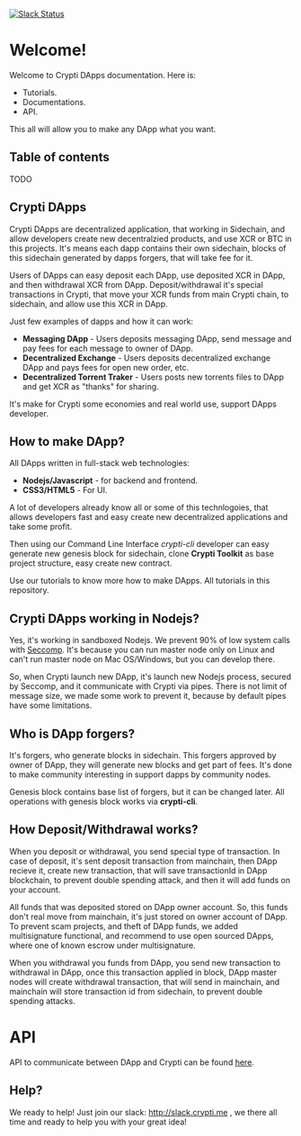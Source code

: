 [![Slack Status](http://slack.crypti.me/badge.svg)](http://slack.crypti.me)

# Welcome!

Welcome to Crypti DApps documentation. Here is:

 * Tutorials.
 * Documentations.
 * API.

This all will allow you to make any DApp what you want.

## Table of contents

TODO

## Crypti DApps


Crypti DApps are decentralized application, that working in Sidechain, and allow developers create new decentralzied products, and use XCR or BTC in this projects.
It's means each dapp contains their own sidechain, blocks of this sidechain generated by dapps forgers, that will take fee for it.

Users of DApps can easy deposit each DApp, use deposited XCR in DApp, and then withdrawal XCR from DApp. Deposit/withdrawal it's special transactions in Crypti, that move your XCR funds from main Crypti chain,
to sidechain, and allow use this XCR in DApp.

Just few examples of dapps and how it can work:

  * **Messaging DApp** - Users deposits messaging DApp, send message and pay fees for each message to owner of DApp.
  * **Decentralized Exchange** - Users deposits decentralized exchange DApp and pays fees for open new order, etc.
  * **Decentralized Torrent Traker** - Users posts new torrents files to DApp and get XCR as "thanks" for sharing.
  
It's make for Crypti some economies and real world use, support DApps developer. 

## How to make DApp?

All DApps written in full-stack web technologies:

  * **Nodejs/Javascript** - for backend and frontend.
  * **CSS3/HTML5** - For UI.
  
A lot of developers already know all or some of this technlogoies, that allows developers fast and easy create new decentralized applications and take some profit. 

Then using our Command Line Interface *crypti-cli* developer can easy generate new genesis block for sidechain, clone **Crypti Toolkit** as base project structure, easy create new contract.

Use our tutorials to know more how to make DApps. All tutorials in this repository. 

## Crypti DApps working in Nodejs?

Yes, it's working in sandboxed Nodejs. We prevent 90% of low system calls with [Seccomp](https://en.wikipedia.org/wiki/Seccomp). It's because you can run master node only on Linux and can't run master node on Mac OS/Windows, but you can develop there.

So, when Crypti launch new DApp, it's launch new Nodejs process, secured by Seccomp, and it communicate with Crypti via pipes. There is not limit of message size, we made some work to prevent it, because by default pipes have some limitations.

## Who is DApp forgers?

It's forgers, who generate blocks in sidechain. This forgers approved by owner of DApp, they will generate new blocks and get part of fees. It's done to make community interesting in support dapps by community nodes. 

Genesis block contains base list of forgers, but it can be changed later. All operations with genesis block works via **crypti-cli**.

## How Deposit/Withdrawal works?

When you deposit or withdrawal, you send special type of transaction. In case of deposit, it's sent deposit transaction from mainchain, then DApp recieve it, create new transaction, that will save transactionId in DApp blockchain, to prevent double spending attack, and then it will add funds on your account. 

All funds that was deposited stored on DApp owner account. So, this funds don't real move from mainchain, it's just stored on owner account of DApp. To prevent scam projects, and theft of DApp funds, we added multisignature functional, and recommend to use open sourced DApps, where one of known escrow under multisignature.

When you withdrawal you funds from DApp, you send new transaction to withdrawal in DApp, once this transaction applied in block, DApp master nodes will create withdrawal transaction, that will send in mainchain, and mainchain will store transaction id from sidechain, to prevent double spending attacks.

# API

API to communicate between DApp and Crypti can be found [here](http://docs.crypti.me).

## Help?

We ready to help! Just join our slack: http://slack.crypti.me , we there all time and ready to help you with your great idea!
